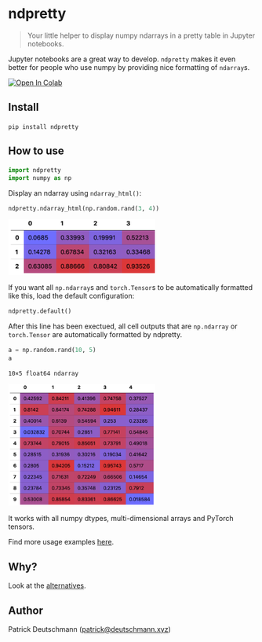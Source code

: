 # ndpretty
> Your little helper to display numpy ndarrays in a pretty table in Jupyter notebooks.


Jupyter notebooks are a great way to develop. `ndpretty` makes it even better for people who use numpy by providing nice formatting of `ndarray`s.

[![Open In Colab](https://colab.research.google.com/assets/colab-badge.svg)](https://colab.research.google.com/github/deutschmn/ndpretty/blob/master/index.ipynb)

## Install

`pip install ndpretty`

## How to use

```python
import ndpretty
import numpy as np
```

Display an ndarray using `ndarray_html()`:

```python
ndpretty.ndarray_html(np.random.rand(3, 4))
```

<img src="img/2D.png" width="300px"/>

If you want all `np.ndarray`s and `torch.Tensor`s to be automatically formatted like this, load the default configuration:

```python
ndpretty.default()
```

After this line has been exectued, all cell outputs that are `np.ndarray` or `torch.Tensor` are automatically formatted by ndpretty.

```python
a = np.random.rand(10, 5)
a
```

    10×5 float64 ndarray

<img src="img/2D_2.png" width="300px"/>

It works with all numpy dtypes, multi-dimensional arrays and PyTorch tensors.

Find more usage examples [here](https://deutschmn.github.io/ndpretty/ndpretty.html#Example-usages).

## Why?

Look at the [alternatives](https://deutschmn.github.io/ndpretty/alternatives.html).

## Author

Patrick Deutschmann ([patrick@deutschmann.xyz](mailto:patrick@deutschmann.xyz))
